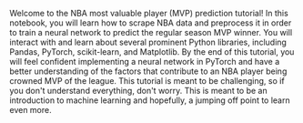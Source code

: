 Welcome to the NBA most valuable player (MVP) prediction tutorial! In this notebook, you will learn how to scrape NBA data and preprocess it in order to train a neural network to predict the regular season MVP winner. You will interact with and learn about several prominent Python libraries, including Pandas, PyTorch, scikit-learn, and Matplotlib. By the end of this tutorial, you will feel confident implementing a neural network in PyTorch and have a better understanding of the factors that contribute to an NBA player being crowned MVP of the league. This tutorial is meant to be challenging, so if you don't understand everything, don't worry. This is meant to be an introduction to machine learning and hopefully, a jumping off point to learn even more.
